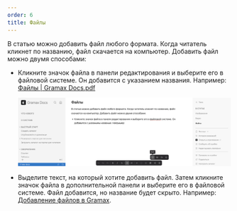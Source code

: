 ```yaml
---
order: 6
title: Файлы
---
```


В статью можно добавить файл любого формата. Когда читатель кликнет по названию, файл скачается на компьютер. Добавить файл можно двумя способами:

-  Кликните значок файла в панели редактирования и выберите его в файловой системе. Он добавится с указанием названия. Например: [Файлы | Gramax Docs.pdf](<./Файлы | Gramax Docs.pdf>)

   ![](./files-7.png)

-  Выделите текст, на который хотите добавить файл. Затем кликните значок файла в дополнительной панели и выберите его в файловой системе. Файл добавится, но название будет скрыто. Например: [Добавление файлов в Gramax](<./Файлы | Gramax Docs-2.pdf>).